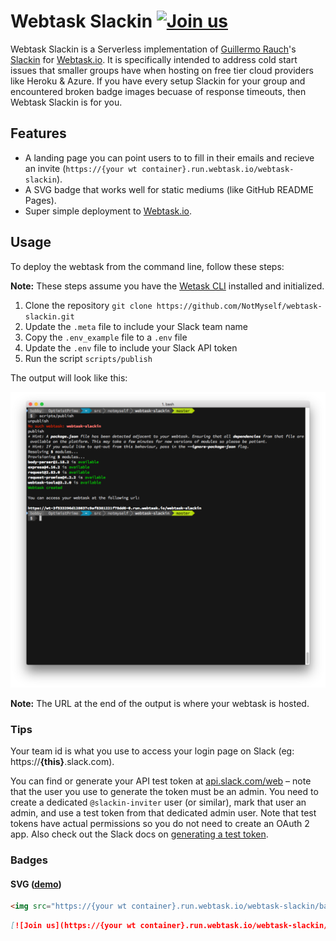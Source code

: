 # Webtask Slackin [![Join us](https://webtasks.iamnotmyself.com/notmyself/ssdug-slackin/badge.svg)](https://webtasks.iamnotmyself.com/notmyself/ssdug-slackin/)

Webtask Slackin is a Serverless implementation of [Guillermo Rauch](https://github.com/rauchg)'s [Slackin](https://github.com/rauchg/slackin) for [Webtask.io](https://webtask.io/). It is specifically intended to address cold start issues that smaller groups have when hosting on free tier cloud providers like Heroku & Azure. If you have every setup Slackin for your group and encountered broken badge images becuase of response timeouts, then Webtask Slackin is for you.

## Features
- A landing page you can point users to to fill in their emails and recieve an invite (`https://{your wt container}.run.webtask.io/webtask-slackin`).
- A SVG badge that works well for static mediums (like GitHub README Pages).
- Super simple deployment to [Webtask.io](https://webtask.io/).

## Usage
To deploy the webtask from the command line, follow these steps:

**Note:** These steps assume you have the [Wetask CLI](https://webtask.io/cli) installed and initialized.

1. Clone the repository `git clone https://github.com/NotMyself/webtask-slackin.git`
1. Update the `.meta` file to include your Slack team name
1. Copy the `.env_example` file to a `.env` file
1. Update the `.env` file to include your Slack API token
1. Run the script `scripts/publish`

The output will look like this:

![Deployment](docs/images/deployment.png?raw=true "Deployment")

**Note:** The URL at the end of the output is where your webtask is hosted.

### Tips

Your team id is what you use to access your login page on Slack (eg: https://**{this}**.slack.com).

You can find or generate your API test token at [api.slack.com/web](https://api.slack.com/web) – note that the user you use to generate the token must be an admin. You need to create a dedicated `@slackin-inviter` user (or similar), mark that user an admin, and use a test token from that dedicated admin user.  Note that test tokens have actual permissions so you do not need to create an OAuth 2 app. Also check out the Slack docs on [generating a test token](https://get.slack.help/hc/en-us/articles/215770388-Creating-and-regenerating-API-tokens).

### Badges
#### SVG ([demo](https://webtasks.iamnotmyself.com/notmyself/ssdug-slackin/badge.svg))

```html
<img src="https://{your wt container}.run.webtask.io/webtask-slackin/badge.svg">
```

```markdown
[![Join us](https://{your wt container}.run.webtask.io/webtask-slackin/badge.svg)](https://wt-3f533296d128037c9af8381221f78dd6-0.run.webtask.io/webtask-slackin/)
```
